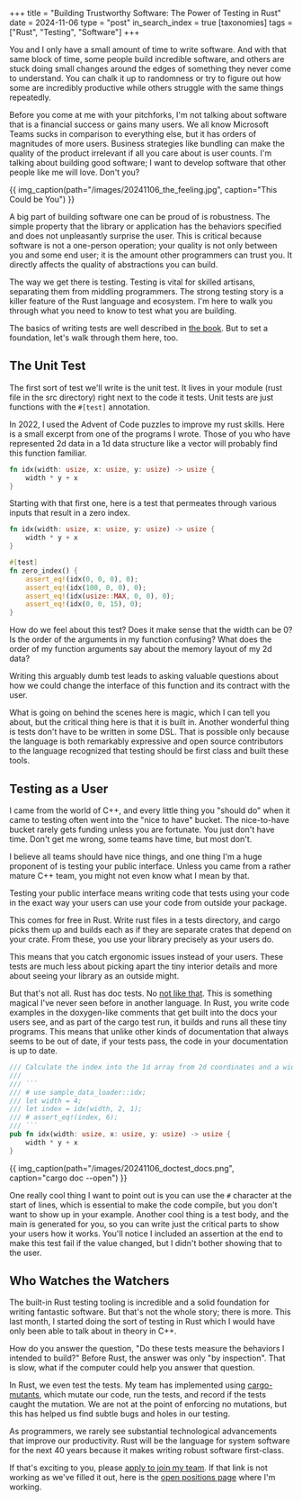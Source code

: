 +++
title = "Building Trustworthy Software: The Power of Testing in Rust"
date = 2024-11-06
type = "post"
in_search_index = true
[taxonomies]
tags = ["Rust", "Testing", "Software"]
+++

You and I only have a small amount of time to write software.
And with that same block of time, some people build incredible software, and others are stuck doing small changes around the edges of something they never come to understand.
You can chalk it up to randomness or try to figure out how some are incredibly productive while others struggle with the same things repeatedly.

Before you come at me with your pitchforks, I'm not talking about software that is a financial success or gains many users.
We all know Microsoft Teams sucks in comparison to everything else, but it has orders of magnitudes of more users.
Business strategies like bundling can make the quality of the product irrelevant if all you care about is user counts.
I'm talking about building good software; I want to develop software that other people like me will love.
Don't you?

{{ img_caption(path="/images/20241106_the_feeling.jpg", caption="This Could be You") }}

A big part of building software one can be proud of is robustness.
The simple property that the library or application has the behaviors specified and does not unpleasantly surprise the user.
This is critical because software is not a one-person operation; your quality is not only between you and some end user; it is the amount other programmers can trust you.
It directly affects the quality of abstractions you can build.

The way we get there is testing.
Testing is vital for skilled artisans, separating them from middling programmers.
The strong testing story is a killer feature of the Rust language and ecosystem.
I'm here to walk you through what you need to know to test what you are building.

 The basics of writing tests are well described in [the book](https://doc.rust-lang.org/book/ch11-01-writing-tests.html).
 But to set a foundation, let's walk through them here, too.

## The Unit Test

The first sort of test we'll write is the unit test.
It lives in your module (rust file in the src directory) right next to the code it tests.
Unit tests are just functions with the `#[test]` annotation.


In 2022, I used the Advent of Code puzzles to improve my rust skills.
Here is a small excerpt from one of the programs I wrote.
Those of you who have represented 2d data in a 1d data structure like a vector will probably find this function familiar.

```Rust
fn idx(width: usize, x: usize, y: usize) -> usize {
    width * y + x
}
```

Starting with that first one, here is a test that permeates through various inputs that result in a zero index.

```Rust
fn idx(width: usize, x: usize, y: usize) -> usize {
    width * y + x
}

#[test]
fn zero_index() {
    assert_eq!(idx(0, 0, 0), 0);
    assert_eq!(idx(100, 0, 0), 0);
    assert_eq!(idx(usize::MAX, 0, 0), 0);
    assert_eq!(idx(0, 0, 15), 0);
}
```

How do we feel about this test? Does it make sense that the width can be 0? Is the order of the arguments in my function confusing? What does the order of my function arguments say about the memory layout of my 2d data?

Writing this arguably dumb test leads to asking valuable questions about how we could change the interface of this function and its contract with the user.

What is going on behind the scenes here is magic, which I can tell you about, but the critical thing here is that it is built in.
Another wonderful thing is tests don't have to be written in some DSL.
That is possible only because the language is both remarkably expressive and open source contributors to the language recognized that testing should be first class and built these tools.

## Testing as a User

I came from the world of C++, and every little thing you "should do" when it came to testing often went into the "nice to have" bucket.
The nice-to-have bucket rarely gets funding unless you are fortunate.
You just don't have time.
Don't get me wrong, some teams have time, but most don't.

I believe all teams should have nice things, and one thing I'm a huge proponent of is testing your public interface.
Unless you came from a rather mature C++ team, you might not even know what I mean by that.

Testing your public interface means writing code that tests using your code in the exact way your users can use your code from outside your package.

This comes for free in Rust.
Write rust files in a tests directory, and cargo picks them up and builds each as if they are separate crates that depend on your crate.
From these, you use your library precisely as your users do.

This means that you catch ergonomic issues instead of your users.
These tests are much less about picking apart the tiny interior details and more about seeing your library as an outside might.

But that's not all.
Rust has doc tests.
No [not like that](https://github.com/doctest/doctest).
This is something magical I've never seen before in another language.
In Rust, you write code examples in the doxygen-like comments that get built into the docs your users see, and as part of the cargo test run, it builds and runs all these tiny programs.
This means that unlike other kinds of documentation that always seems to be out of date, if your tests pass, the code in your documentation is up to date.

```Rust
/// Calculate the index into the 1d array from 2d coordinates and a width
///
/// ```
/// # use sample_data_loader::idx;
/// let width = 4;
/// let index = idx(width, 2, 1);
/// # assert_eq!(index, 6);
/// ```
pub fn idx(width: usize, x: usize, y: usize) -> usize {
    width * y + x
}
```

{{ img_caption(path="/images/20241106_doctest_docs.png", caption="cargo doc --open") }}

One really cool thing I want to point out is you can use the `#` character at the start of lines, which is essential to make the code compile, but you don't want to show up in your example.
Another cool thing is a test body, and the main is generated for you, so you can write just the critical parts to show your users how it works.
You'll notice I included an assertion at the end to make this test fail if the value changed, but I didn't bother showing that to the user.

## Who Watches the Watchers

The built-in Rust testing tooling is incredible and a solid foundation for writing fantastic software.
But that's not the whole story; there is more.
This last month, I started doing the sort of testing in Rust which I would have only been able to talk about in theory in C++.

How do you answer the question, "Do these tests measure the behaviors I intended to build?" Before Rust, the answer was only "by inspection".
That is slow, what if the computer could help you answer that question.

In Rust, we even test the tests.
My team has implemented using [cargo-mutants](https://mutants.rs/), which mutate our code, run the tests, and record if the tests caught the mutation.
We are not at the point of enforcing no mutations, but this has helped us find subtle bugs and holes in our testing.

As programmers, we rarely see substantial technological advancements that improve our productivity.
Rust will be the language for system software for the next 40 years because it makes writing robust software first-class.

If that's exciting to you, please [apply to join my team](https://apply.workable.com/scitec/j/DC27C4C558/).
If that link is not working as we've filled it out, here is the [open positions page](https://scitec.com/join/#positions) where I'm working.
